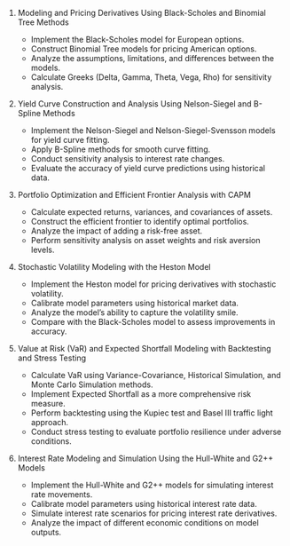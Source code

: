 1. Modeling and Pricing Derivatives Using Black-Scholes and Binomial Tree Methods 
    - Implement the Black-Scholes model for European options.
    - Construct Binomial Tree models for pricing American options.
    - Analyze the assumptions, limitations, and differences between the models.
    - Calculate Greeks (Delta, Gamma, Theta, Vega, Rho) for sensitivity analysis.

2. Yield Curve Construction and Analysis Using Nelson-Siegel and B-Spline Methods 
    - Implement the Nelson-Siegel and Nelson-Siegel-Svensson models for yield curve fitting.
    - Apply B-Spline methods for smooth curve fitting.
    - Conduct sensitivity analysis to interest rate changes.
    - Evaluate the accuracy of yield curve predictions using historical data.

3. Portfolio Optimization and Efficient Frontier Analysis with CAPM
    - Calculate expected returns, variances, and covariances of assets.
    - Construct the efficient frontier to identify optimal portfolios.
    - Analyze the impact of adding a risk-free asset.
    - Perform sensitivity analysis on asset weights and risk aversion levels.

4. Stochastic Volatility Modeling with the Heston Model
    - Implement the Heston model for pricing derivatives with stochastic volatility.
    - Calibrate model parameters using historical market data.
    - Analyze the model’s ability to capture the volatility smile.
    - Compare with the Black-Scholes model to assess improvements in accuracy.

5. Value at Risk (VaR) and Expected Shortfall Modeling with Backtesting and Stress Testing
    - Calculate VaR using Variance-Covariance, Historical Simulation, and Monte Carlo Simulation methods.
    - Implement Expected Shortfall as a more comprehensive risk measure.
    - Perform backtesting using the Kupiec test and Basel III traffic light approach.
    - Conduct stress testing to evaluate portfolio resilience under adverse conditions.
    
6. Interest Rate Modeling and Simulation Using the Hull-White and G2++ Models
    - Implement the Hull-White and G2++ models for simulating interest rate movements.
    - Calibrate model parameters using historical interest rate data.
    - Simulate interest rate scenarios for pricing interest rate derivatives.
    - Analyze the impact of different economic conditions on model outputs.